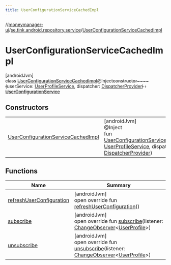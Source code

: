 ```yaml
---
title: UserConfigurationServiceCachedImpl
---
```

//[moneymanager-ui](../../../index.html)/[se.tink.android.repository.service](../index.html)/[UserConfigurationServiceCachedImpl](index.html)



# UserConfigurationServiceCachedImpl



[androidJvm]\
~~class~~ [~~UserConfigurationServiceCachedImpl~~](index.html)@Inject~~constructor~~~~(~~userService: [UserProfileService](../../com.tink.service.user/-user-profile-service/index.html), dispatcher: [DispatcherProvider](../../com.tink.service.util/-dispatcher-provider/index.html)~~)~~ ~~:~~ [~~UserConfigurationService~~](../-user-configuration-service/index.html)



## Constructors


| | |
|---|---|
| [UserConfigurationServiceCachedImpl](-user-configuration-service-cached-impl.html) | [androidJvm]<br>@Inject<br>fun [UserConfigurationServiceCachedImpl](-user-configuration-service-cached-impl.html)(userService: [UserProfileService](../../com.tink.service.user/-user-profile-service/index.html), dispatcher: [DispatcherProvider](../../com.tink.service.util/-dispatcher-provider/index.html)) |


## Functions


| Name | Summary |
|---|---|
| [refreshUserConfiguration](refresh-user-configuration.html) | [androidJvm]<br>open override fun [refreshUserConfiguration](refresh-user-configuration.html)() |
| [subscribe](subscribe.html) | [androidJvm]<br>open override fun [subscribe](subscribe.html)(listener: [ChangeObserver](../../com.tink.service.observer/-change-observer/index.html)&lt;[UserProfile](../../com.tink.model.user/-user-profile/index.html)&gt;) |
| [unsubscribe](unsubscribe.html) | [androidJvm]<br>open override fun [unsubscribe](unsubscribe.html)(listener: [ChangeObserver](../../com.tink.service.observer/-change-observer/index.html)&lt;[UserProfile](../../com.tink.model.user/-user-profile/index.html)&gt;) |

